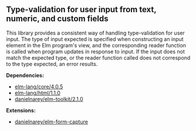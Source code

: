 ## Type-validation for user input from text, numeric, and custom fields

This library provides a consistent way of handling type-validation for user
input. The type of input expected is specified when constructing an input
element in the Elm program's view, and the corresponding reader function is
called when program updates in response to input. If the input does not match
the expected type, or the reader function called does not correspond to the type
expected, an error results.

__Dependencies:__
- [elm-lang/core/4.0.5](http://package.elm-lang.org/packages/elm-lang/core/4.0.5)
- [elm-lang/html/1.1.0](http://package.elm-lang.org/packages/elm-lang/html/1.1.0)
- [danielnarey/elm-toolkit/2.1.0](http://package.elm-lang.org/packages/danielnarey/elm-toolkit/2.1.0)

__Extensions:__
- [danielnarey/elm-form-capture](http://package.elm-lang.org/packages/danielnarey/elm-form-capture/latest)
